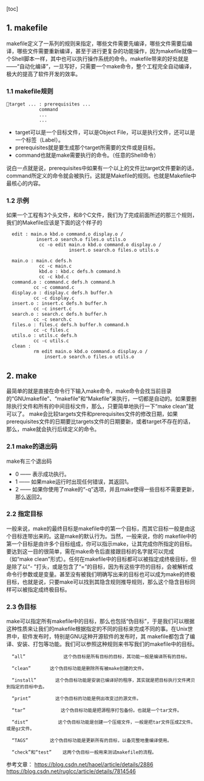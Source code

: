 [toc]
## 1. makefile
makefile定义了一系列的规则来指定，哪些文件需要先编译，哪些文件需要后编译，哪些文件需要重新编译，甚至于进行更复杂的功能操作，因为makefile就像一个Shell脚本一样，其中也可以执行操作系统的命令。makefile带来的好处就是——“自动化编译”，一旦写好，只需要一个make命令，整个工程完全自动编译，极大的提高了软件开发的效率。
### 1.1 makefile规则
```
target ... : prerequisites ...
            command
            ...
            ...
```

- target可以是一个目标文件，可以是Object File，可以是执行文件，还可以是一个标签（Label）。
- prerequisites就是要生成那个target所需要的文件或是目标。
- command也就是make需要执行的命令。（任意的Shell命令）

说白一点就是说，prerequisites中如果有一个以上的文件比target文件要新的话，command所定义的命令就会被执行。这就是Makefile的规则。也就是Makefile中最核心的内容。
### 1.2 示例
如果一个工程有3个头文件，和8个C文件，我们为了完成前面所述的那三个规则，我们的Makefile应该是下面的这个样子的
```
  edit : main.o kbd.o command.o display.o /
           insert.o search.o files.o utils.o
            cc -o edit main.o kbd.o command.o display.o /
                       insert.o search.o files.o utils.o

  main.o : main.c defs.h
            cc -c main.c
            kbd.o : kbd.c defs.h command.h
            cc -c kbd.c
  command.o : command.c defs.h command.h
          cc -c command.c
  display.o : display.c defs.h buffer.h
          cc -c display.c
  insert.o : insert.c defs.h buffer.h
          cc -c insert.c
  search.o : search.c defs.h buffer.h
          cc -c search.c
  files.o : files.c defs.h buffer.h command.h
          cc -c files.c
  utils.o : utils.c defs.h
          cc -c utils.c
  clean :
          rm edit main.o kbd.o command.o display.o /
              insert.o search.o files.o utils.o
```
## 2. make
最简单的就是直接在命令行下输入make命令，make命令会找当前目录的“GNUmakefile”、“makefile”和“Makefile”来执行，一切都是自动的。如果要删除执行文件和所有的中间目标文件，那么，只要简单地执行一下“make clean”就可以了。
make会比较targets文件和prerequisites文件的修改日期，如果prerequisites文件的日期要比targets文件的日期要新，或者target不存在的话，那么，make就会执行后续定义的命令。
### 2.1 make的退出码
make有三个退出码

- 0 —— 表示成功执行。
- 1 —— 如果make运行时出现任何错误，其返回1。
- 2 —— 如果你使用了make的“-q”选项，并且make使得一些目标不需要更新，那么返回2。

### 2.2 指定目标
一般来说，make的最终目标是makefile中的第一个目标，而其它目标一般是由这个目标连带出来的。这是make的默认行为。当然，一般来说，你的 makefile中的第一个目标是由许多个目标组成，你可以指示make，让其完成你所指定的目标。要达到这一目的很简单，需在make命令后直接跟目标的名字就可以完成（如“make clean”形式）。任何在makefile中的目标都可以被指定成终极目标，但是除了以“- ”打头，或是包含了“=”的目标，因为有这些字符的目标，会被解析成命令行参数或是变量。甚至没有被我们明确写出来的目标也可以成为make的终极目标，也就是说，只要make可以找到其隐含规则推导规则，那么这个隐含目标同样可以被指定成终极目标。
### 2.3 伪目标
make可以指定所有makefile中的目标，那么也包括“伪目标”，于是我们可以根据这种性质来让我们的makefile根据指定的不同的目标来完成不同的事。在Unix世界中，软件发布时，特别是GNU这种开源软件的发布时，其 makefile都包含了编译、安装、打包等功能。我们可以参照这种规则来书写我们的makefile中的目标。

```
  “all”              这个伪目标是所有目标的目标，其功能一般是编译所有的目标。

  “clean”       这个伪目标功能是删除所有被make创建的文件。

  “install”       这个伪目标功能是安装已编译好的程序，其实就是把目标执行文件拷贝到指定的目标中去。

  “print”         这个伪目标的功能是例出改变过的源文件。

  “tar”             这个伪目标功能是把源程序打包备份。也就是一个tar文件。

  “dist”           这个伪目标功能是创建一个压缩文件，一般是把tar文件压成Z文件。或是gz文件。

  “TAGS”        这个伪目标功能是更新所有的目标，以备完整地重编译使用。

  “check”和“test”    这两个伪目标一般用来测试makefile的流程。

```

参考文章：
https://blog.csdn.net/haoel/article/details/2886
https://blog.csdn.net/ruglcc/article/details/7814546